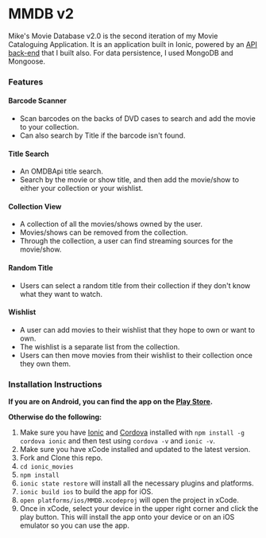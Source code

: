 # MMDB v2

Mike's Movie Database v2.0 is the second iteration of my Movie Cataloguing Application. It is an application built in Ionic, powered by an [API back-end](www.github.com/michaeldiguiseppi/capstone_api) that I built also.  For data persistence, I used MongoDB and Mongoose.

### Features

#### Barcode Scanner
  - Scan barcodes on the backs of DVD cases to search and add the movie to your collection.
  - Can also search by Title if the barcode isn't found.

#### Title Search
  - An OMDBApi title search.
  - Search by the movie or show title, and then add the movie/show to either your collection or your wishlist.

#### Collection View
  - A collection of all the movies/shows owned by the user.
  - Movies/shows can be removed from the collection.
  - Through the collection, a user can find streaming sources for the movie/show.

#### Random Title
  - Users can select a random title from their collection if they don't know what they want to watch.

#### Wishlist
  - A user can add movies to their wishlist that they hope to own or want to own.
  - The wishlist is a separate list from the collection.
  - Users can then move movies from their wishlist to their collection once they own them.


### Installation Instructions
  **If you are on Android, you can find the app on the [Play Store](https://play.google.com/store/apps/details?id=xyz.mikedee.ionic).**

  **Otherwise do the following:**
  1. Make sure you have [Ionic](http://ionicframework.com/getting-started/) and [Cordova](https://cordova.apache.org/#getstarted) installed with `npm install -g cordova ionic` and then test using `cordova -v` and `ionic -v`.
  1. Make sure you have xCode installed and updated to the latest version.
  1. Fork and Clone this repo.
  1. `cd ionic_movies`
  1. `npm install`
  1. `ionic state restore` will install all the necessary plugins and platforms.
  1. `ionic build ios` to build the app for iOS.
  1. `open platforms/ios/MMDB.xcodeproj` will open the project in xCode.
  1. Once in xCode, select your device in the upper right corner and click the play button.  This will install the app onto your device or on an iOS emulator so you can use the app.
